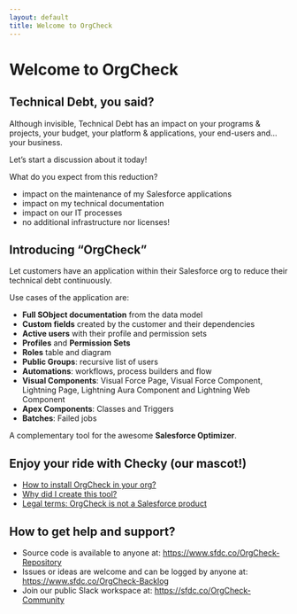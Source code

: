 ```yaml
---
layout: default
title: Welcome to OrgCheck
---
```



# Welcome to OrgCheck



## Technical Debt, you said?

Although invisible, Technical Debt has an impact on your programs & projects, your budget, your platform & applications, your end-users and... your business.

Let’s start a discussion about it today!

What do you expect from this reduction? 
- impact on the maintenance of my Salesforce applications
- impact on my technical documentation
- impact on our IT processes
- no additional infrastructure nor licenses!



## Introducing “OrgCheck”

Let customers have an application within their Salesforce org to reduce their technical debt continuously.

Use cases of the application are:
- **Full SObject documentation** from the data model
- **Custom fields** created by the customer and their dependencies
- **Active users** with their profile and permission sets
- **Profiles** and **Permission Sets**
- **Roles** table and diagram
- **Public Groups**: recursive list of users
- **Automations**: workflows, process builders and flow
- **Visual Components**: Visual Force Page, Visual Force Component, Lightning Page, Lightning Aura Component and Lightning Web Component
- **Apex Components**: Classes and Triggers
- **Batches**: Failed jobs

A complementary tool for the awesome **Salesforce Optimizer**.



## Enjoy your ride with Checky (our mascot!)
- [How to install OrgCheck in your org?](installation)
- [Why did I create this tool?](vision)
- [Legal terms: OrgCheck is not a Salesforce product](legal)



## How to get help and support?

- Source code is available to anyone at: https://www.sfdc.co/OrgCheck-Repository
- Issues or ideas are welcome and can be logged by anyone at: https://www.sfdc.co/OrgCheck-Backlog
- Join our public Slack workspace at: https://sfdc.co/OrgCheck-Community



